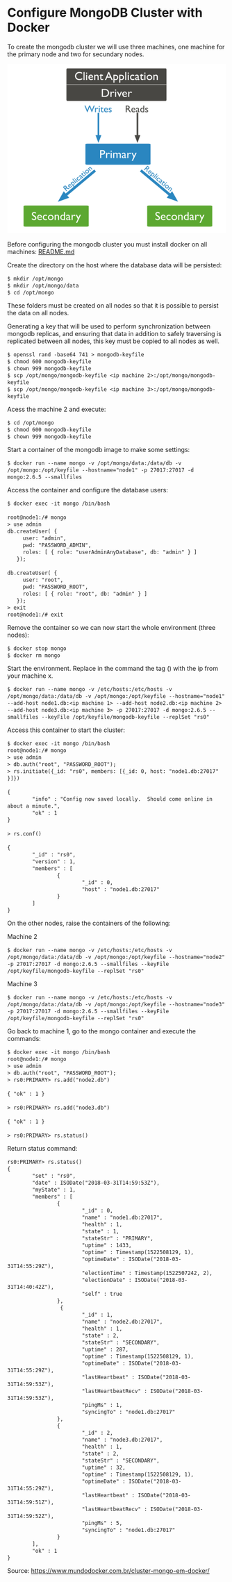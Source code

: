 # Configure MongoDB Cluster with Docker

To create the mongodb cluster we will use three machines, one machine for the primary node and two for secundary nodes.

![MongoDB Cluster](https://github.com/Polyane/dataprovenance/blob/master/MongoDB/mongoCluster.PNG)

Before configuring the mongodb cluster you must install docker on all machines: [README.md](https://github.com/Polyane/dataprovenance/blob/master/README.md)

Create the directory on the host where the database data will be persisted:

```
$ mkdir /opt/mongo
$ mkdir /opt/mongo/data
$ cd /opt/mongo
```

These folders must be created on all nodes so that it is possible to persist the data on all nodes.

Generating a key that will be used to perform synchronization between mongodb replicas, and ensuring that data in addition to safely traversing is replicated between all nodes, this key must be copied to all nodes as well.

```
$ openssl rand -base64 741 > mongodb-keyfile
$ chmod 600 mongodb-keyfile
$ chown 999 mongodb-keyfile
$ scp /opt/mongo/mongodb-keyfile <ip machine 2>:/opt/mongo/mongodb-keyfile
$ scp /opt/mongo/mongodb-keyfile <ip machine 3>:/opt/mongo/mongodb-keyfile
```

Acess the machine 2 and execute:

```
$ cd /opt/mongo
$ chmod 600 mongodb-keyfile
$ chown 999 mongodb-keyfile

```

Start a container of the mongodb image to make some settings:

```
$ docker run --name mongo -v /opt/mongo/data:/data/db -v /opt/mongo:/opt/keyfile --hostname="node1" -p 27017:27017 -d mongo:2.6.5 --smallfiles
```

Access the container and configure the database users:

```
$ docker exec -it mongo /bin/bash

root@node1:/# mongo
> use admin
db.createUser( {
     user: "admin",
     pwd: "PASSWORD_ADMIN",
     roles: [ { role: "userAdminAnyDatabase", db: "admin" } ]
   });

db.createUser( {
     user: "root",
     pwd: "PASSWORD_ROOT",
     roles: [ { role: "root", db: "admin" } ]
   });
> exit
root@node1:/# exit
```

Remove the container so we can now start the whole environment (three nodes):

```
$ docker stop mongo
$ docker rm mongo
```

Start the environment. Replace in the command the tag (<ip machine x>) with the ip from your machine x.

```
$ docker run --name mongo -v /etc/hosts:/etc/hosts -v /opt/mongo/data:/data/db -v /opt/mongo:/opt/keyfile --hostname="node1" --add-host node1.db:<ip machine 1> --add-host node2.db:<ip machine 2> --add-host node3.db:<ip machine 3> -p 27017:27017 -d mongo:2.6.5 --smallfiles --keyFile /opt/keyfile/mongodb-keyfile --replSet "rs0"
```

Access this container to start the cluster:

```
$ docker exec -it mongo /bin/bash
root@node1:/# mongo
> use admin
> db.auth("root", "PASSWORD_ROOT");
> rs.initiate({_id: "rs0", members: [{_id: 0, host: "node1.db:27017" }]})

{
        "info" : "Config now saved locally.  Should come online in about a minute.",
        "ok" : 1
}

> rs.conf()

{
        "_id" : "rs0",
        "version" : 1,
        "members" : [
                {
                        "_id" : 0,
                        "host" : "node1.db:27017"
                }
        ]
}
```

On the other nodes, raise the containers of the following:

Machine 2

```
$ docker run --name mongo -v /etc/hosts:/etc/hosts -v /opt/mongo/data:/data/db -v /opt/mongo:/opt/keyfile --hostname="node2" -p 27017:27017 -d mongo:2.6.5 --smallfiles --keyFile /opt/keyfile/mongodb-keyfile --replSet "rs0"
```

Machine 3

```
$ docker run --name mongo -v /etc/hosts:/etc/hosts -v /opt/mongo/data:/data/db -v /opt/mongo:/opt/keyfile --hostname="node3" -p 27017:27017 -d mongo:2.6.5 --smallfiles --keyFile /opt/keyfile/mongodb-keyfile --replSet "rs0"
```

Go back to machine 1, go to the mongo container and execute the commands:

```
$ docker exec -it mongo /bin/bash
root@node1:/# mongo
> use admin
> db.auth("root", "PASSWORD_ROOT");
> rs0:PRIMARY> rs.add("node2.db") 

{ "ok" : 1 }

> rs0:PRIMARY> rs.add("node3.db") 

{ "ok" : 1 }

> rs0:PRIMARY> rs.status()
```

Return status command:

```
rs0:PRIMARY> rs.status()
{
        "set" : "rs0",
        "date" : ISODate("2018-03-31T14:59:53Z"),
        "myState" : 1,
        "members" : [
                {
                        "_id" : 0,
                        "name" : "node1.db:27017",
                        "health" : 1,
                        "state" : 1,
                        "stateStr" : "PRIMARY",
                        "uptime" : 1433,
                        "optime" : Timestamp(1522508129, 1),
                        "optimeDate" : ISODate("2018-03-31T14:55:29Z"),
                        "electionTime" : Timestamp(1522507242, 2),
                        "electionDate" : ISODate("2018-03-31T14:40:42Z"),
                        "self" : true
                },
                 {
                        "_id" : 1,
                        "name" : "node2.db:27017",
                        "health" : 1,
                        "state" : 2,
                        "stateStr" : "SECONDARY",
                        "uptime" : 287,
                        "optime" : Timestamp(1522508129, 1),
                        "optimeDate" : ISODate("2018-03-31T14:55:29Z"),
                        "lastHeartbeat" : ISODate("2018-03-31T14:59:53Z"),
                        "lastHeartbeatRecv" : ISODate("2018-03-31T14:59:53Z"),
                        "pingMs" : 1,
                        "syncingTo" : "node1.db:27017"
                },
                {
                        "_id" : 2,
                        "name" : "node3.db:27017",
                        "health" : 1,
                        "state" : 2,
                        "stateStr" : "SECONDARY",
                        "uptime" : 32,
                        "optime" : Timestamp(1522508129, 1),
                        "optimeDate" : ISODate("2018-03-31T14:55:29Z"),
                        "lastHeartbeat" : ISODate("2018-03-31T14:59:51Z"),
                        "lastHeartbeatRecv" : ISODate("2018-03-31T14:59:52Z"),
                        "pingMs" : 5,
                        "syncingTo" : "node1.db:27017"
                }
        ],
        "ok" : 1
}
```
Source: https://www.mundodocker.com.br/cluster-mongo-em-docker/
